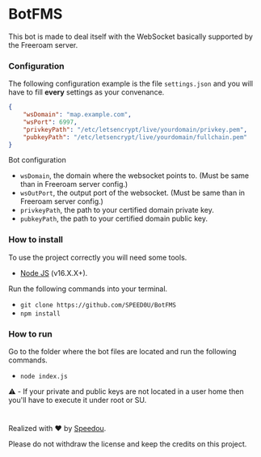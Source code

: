 # BotFMS
This bot is made to deal itself with the WebSocket basically supported by the Freeroam server.

### Configuration
The following configuration example is the file `settings.json` and you will have to fill **every** settings as your convenance.

```JSON
{
    "wsDomain": "map.example.com",
    "wsPort": 6997,
    "privkeyPath": "/etc/letsencrypt/live/yourdomain/privkey.pem",
    "pubkeyPath": "/etc/letsencrypt/live/yourdomain/fullchain.pem"
}
```

Bot configuration
- `wsDomain`, the domain where the websocket points to. (Must be same than in Freeroam server config.)
- `wsOutPort`, the output port of the websocket. (Must be same than in Freeroam server config.)
- `privkeyPath`, the path to your certified domain private key.
- `pubkeyPath`, the path to your certified domain public key.

### How to install

To use the project correctly you will need some tools.
- [Node JS](https://nodejs.org/en/) (v16.X.X+).

Run the following commands into your terminal.
- `git clone https://github.com/SPEED0U/BotFMS`
- `npm install`

### How to run

Go to the folder where the bot files are located and run the following commands.
- `node index.js`

⚠️ - If your private and public keys are not located in a user home then you'll have to execute it under root or SU.

#
Realized with ❤️ by [Speedou](https://github.com/SPEED0U).

Please do not withdraw the license and keep the credits on this project.
